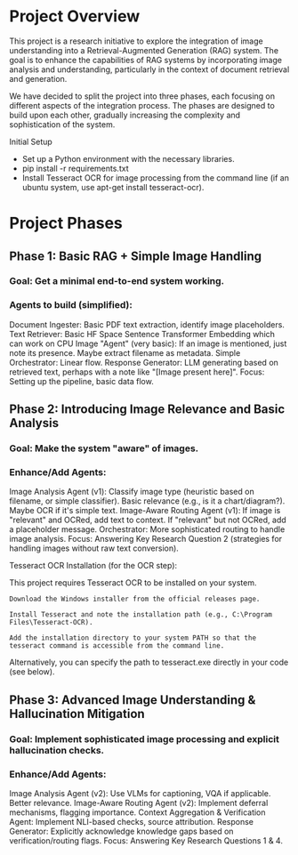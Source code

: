 # Project Overview
This project is a research initiative to explore the integration of image understanding into a Retrieval-Augmented Generation (RAG) system. The goal is to enhance the capabilities of RAG systems by incorporating image analysis and understanding, particularly in the context of document retrieval and generation.

We have decided to split the project into three phases, each focusing on different aspects of the integration process. The phases are designed to build upon each other, gradually increasing the complexity and sophistication of the system.

Initial Setup
- Set up a Python environment with the necessary libraries.
- pip install -r requirements.txt
- Install Tesseract OCR for image processing from the command line (if an ubuntu system, use apt-get install tesseract-ocr).

# Project Phases
## Phase 1: Basic RAG + Simple Image Handling
### Goal: Get a minimal end-to-end system working.
### Agents to build (simplified):

Document Ingester: Basic PDF text extraction, identify image placeholders.
Text Retriever: Basic HF Space Sentence Transformer Embedding which can work on CPU
Image "Agent" (very basic): If an image is mentioned, just note its presence. Maybe extract filename as metadata.
Simple Orchestrator: Linear flow.
Response Generator: LLM generating based on retrieved text, perhaps with a note like "[Image present here]".
Focus: Setting up the pipeline, basic data flow.

## Phase 2: Introducing Image Relevance and Basic Analysis
### Goal: Make the system "aware" of images.
### Enhance/Add Agents:

Image Analysis Agent (v1): Classify image type (heuristic based on filename, or simple classifier). Basic relevance (e.g., is it a chart/diagram?). Maybe OCR if it's simple text.
Image-Aware Routing Agent (v1): If image is "relevant" and OCRed, add text to context. If "relevant" but not OCRed, add a placeholder message.
Orchestrator: More sophisticated routing to handle image analysis.
Focus: Answering Key Research Question 2 (strategies for handling images without raw text conversion).

Tesseract OCR Installation (for the OCR step):

This project requires Tesseract OCR to be installed on your system.

    Download the Windows installer from the official releases page.

    Install Tesseract and note the installation path (e.g., C:\Program Files\Tesseract-OCR).

    Add the installation directory to your system PATH so that the tesseract command is accessible from the command line.

Alternatively, you can specify the path to tesseract.exe directly in your code (see below).

## Phase 3: Advanced Image Understanding & Hallucination Mitigation
### Goal: Implement sophisticated image processing and explicit hallucination checks.
### Enhance/Add Agents:

Image Analysis Agent (v2): Use VLMs for captioning, VQA if applicable. Better relevance.
Image-Aware Routing Agent (v2): Implement deferral mechanisms, flagging importance.
Context Aggregation & Verification Agent: Implement NLI-based checks, source attribution.
Response Generator: Explicitly acknowledge knowledge gaps based on verification/routing flags.
Focus: Answering Key Research Questions 1 & 4.
